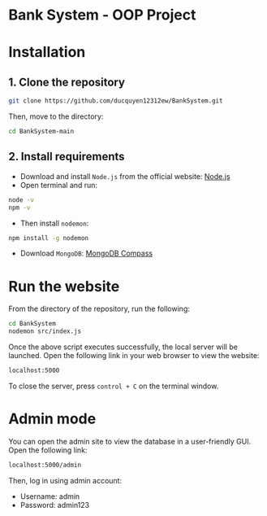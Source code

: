 # Bank System  - OOP Project
# Installation
## 1. Clone the repository
```bash
git clone https://github.com/ducquyen12312ew/BankSystem.git
```
Then, move to the directory:
```bash
cd BankSystem-main
```
## 2. Install requirements
- Download and install `Node.js` from the official website: [Node.js](https://nodejs.org/)
- Open terminal and run:
```bash
node -v
npm -v
```
- Then install `nodemon`:
```bash
npm install -g nodemon
```
- Download `MongoDB`: [MongoDB Compass](https://www.mongodb.com/try/download/community)
# Run the website
From the directory of the repository, run the following:
```bash
cd BankSystem
nodemon src/index.js
```
Once the above script executes successfully, the local server will be launched. Open the following link in your web browser to view the website:
```bash
localhost:5000
```
To close the server, press `control + C` on the terminal window. 
# Admin mode
You can open the admin site to view the database in a user-friendly GUI. Open the following link:
```bash
localhost:5000/admin
```
Then, log in using admin account:
- Username: admin
- Password: admin123
















